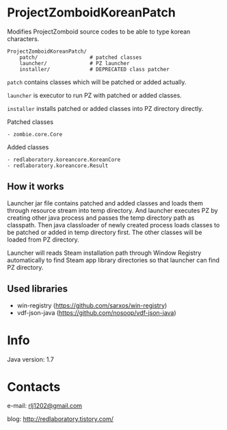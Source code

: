 # ProjectZomboidKoreanPatch
Modifies ProjectZomboid source codes to be able to type korean
characters.

    ProjectZomboidKoreanPatch/
        patch/                 # patched classes
        launcher/              # PZ launcher
        installer/             # DEPRECATED class patcher

`patch` contains classes which will be patched or added actually.

`launcher` is executor to run PZ with patched or added classes.

`installer` installs patched or added classes into PZ directory directly.

Patched classes

    - zombie.core.Core

Added classes

    - redlaboratory.koreancore.KoreanCore
    - redlaboratory.koreancore.Result

## How it works
Launcher jar file contains patched and added classes and loads them
through resource stream into temp directory.
And launcher executes PZ by creating other java process and passes the
temp directory path as classpath.
Then java classloader of newly created process loads classes to be
patched or added in temp directory first. The other classes will be loaded from
PZ directory.

Launcher will reads Steam installation path through Window Registry
automatically to find Steam app library directories so that launcher
can find PZ directory.

## Used libraries
- win-registry (https://github.com/sarxos/win-registry)
- vdf-json-java (https://github.com/nosoop/vdf-json-java)

# Info
Java version: 1.7

# Contacts
e-mail: rlj1202@gmail.com

blog: http://redlaboratory.tistory.com/
